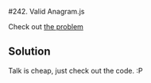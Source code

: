 #242. Valid Anagram.js

Check out [the problem](https://leetcode.com/problems/valid-anagram/)

## Solution

Talk is cheap, just check out the code. :P